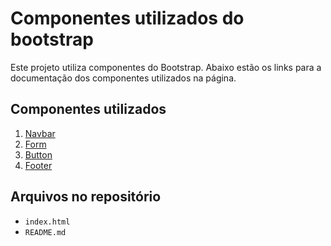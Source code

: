 # Componentes utilizados do bootstrap

Este projeto utiliza componentes do Bootstrap. Abaixo estão os links para a documentação dos componentes utilizados na página.

## Componentes utilizados

1. [Navbar](https://getbootstrap.com/docs/4.5/components/navbar/)
2. [Form](https://getbootstrap.com/docs/4.5/components/forms/)
3. [Button](https://getbootstrap.com/docs/4.5/components/buttons/)
4. [Footer](https://getbootstrap.com/docs/4.5/examples/sticky-footer/)

## Arquivos no repositório

- `index.html`
- `README.md`
